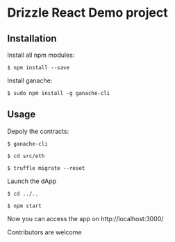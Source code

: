 # Drizzle React Demo project


## Installation

Install all npm modules:

`$ npm install --save`

Install ganache:

`$ sudo npm install -g ganache-cli`


## Usage
Depoly the contracts:

`$ ganache-cli`

`$ cd src/eth`

`$ truffle migrate --reset`

Launch the dApp

`$ cd ../..`

`$ npm start`

Now you can access the app on http://localhost:3000/


Contributors are welcome
